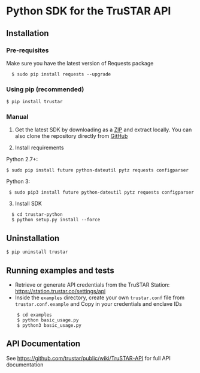 # Python SDK for the TruSTAR API 


  
## Installation

### Pre-requisites
Make sure you have the latest version of Requests package
```shell
  $ sudo pip install requests --upgrade
  ``` 

### Using pip (recommended)
  ```shell
  $ pip install trustar
  ``` 
### Manual
1. Get the latest SDK by downloading as a [ZIP](https://github.com/trustar/trustar-python/archive/master.zip) and extract locally.  You can also clone the repository directly from [GitHub](https://github.com/trustar/trustar-python)

2. Install requirements

 Python 2.7+:
  ```shell
  $ sudo pip install future python-dateutil pytz requests configparser
  ``` 
 Python 3:
  ```shell
   $ sudo pip3 install future python-dateutil pytz requests configparser
  ``` 
3. Install SDK

  ```shell   
    $ cd trustar-python
    $ python setup.py install --force
   ```
 
## Uninstallation
```shell
$ pip uninstall trustar
```

## Running examples and tests
- Retrieve or generate API credentials from the TruSTAR Station: https://station.trustar.co/settings/api
- Inside the `examples` directory, create your own `trustar.conf` file from `trustar.conf.example` and Copy in your credentials and enclave IDs

```shell
    $ cd examples
    $ python basic_usage.py
    $ python3 basic_usage.py
```
## API Documentation

See https://github.com/trustar/public/wiki/TruSTAR-API for full API documentation


